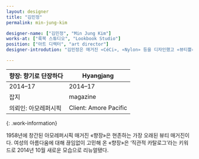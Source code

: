 ```yaml
---
layout: designer
title: "김민정"
permalink: min-jung-kim

designer-name: ["김민정", "Min Jung Kim"]
works-at: ["룩북 스튜디오", "Lookbook Studio"]
position: ["아트 디렉터", "art director"]
designer-introdution: "김민정은 매거진 «CéCi», «Nylon» 등을 디자인했고 «뷰티쁠», «마리끌레르»에서 아트 디렉터로 활동했다. 현재 룩북 스튜디오를 운영하고 있으며 단행본 작업을 좋아한다. 작업한 책으로 «어반리브» 시리즈, «좀 더 가까이», «이렇게 맛있고 멋진 채식이라면» 시리즈 등이 있다."

---
```


| 향장: 향기로 단장하다 | Hyangjang |
|----------------|----------------|
| 2014–17 | 2014–17 |
| 잡지 | magazine |
| 의뢰인: 아모레퍼시픽 | Client: Amore Pacific |
{: .work-information}

1958년에 창간된 아모레퍼시픽 매거진 «향장»은 현존하는 가장 오래된 뷰티 매거진이다. 여성의 아름다움에 대해 끊임없이 고민해 온 «향장»은 ‘직관적 카탈로그’라는 키워드로 2014년 10월 새로운 모습으로 리뉴얼됐다.
